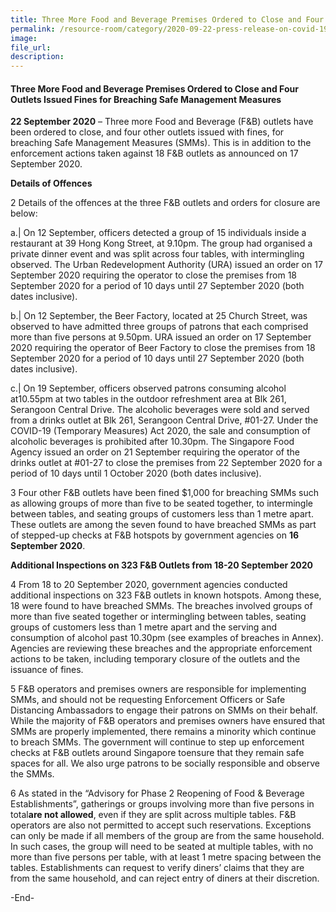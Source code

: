 ```yaml
---
title: Three More Food and Beverage Premises Ordered to Close and Four Outlets Issued Fines for Breaching Safe Management Measures
permalink: /resource-room/category/2020-09-22-press-release-on-covid-19/
image: 
file_url:
description: 
---
```


#### Three More Food and Beverage Premises Ordered to Close and Four Outlets Issued Fines for Breaching Safe Management Measures

**22 September 2020** – Three more Food and Beverage (F&B) outlets have been ordered to close, and four other outlets issued with fines, for breaching Safe Management Measures (SMMs). This is in addition to the enforcement actions taken against 18 F&B outlets as announced on 17 September 2020.

**Details of Offences**

2 Details of the offences at the three F&B outlets and orders for closure are below:

a.|  On 12 September, officers detected a group of 15 individuals inside a restaurant at 39 Hong Kong Street, at 9.10pm. The group had organised a private dinner event and was split across four tables, with intermingling observed. The Urban Redevelopment Authority (URA) issued an order on 17 September 2020 requiring the operator to close the premises from 18 September 2020 for a period of 10 days until 27 September 2020 (both dates inclusive).

b.|  On 12 September, the Beer Factory, located at 25 Church Street, was observed to have admitted three groups of patrons that each comprised more than five persons at 9.50pm. URA issued an order on 17 September 2020 requiring the operator of Beer Factory to close the premises from 18 September 2020 for a period of 10 days until 27 September 2020 (both dates inclusive).

c.|  On 19 September, officers observed patrons consuming alcohol at10.55pm at two tables in the outdoor refreshment area at Blk 261, Serangoon Central Drive. The alcoholic beverages were sold and served from a drinks outlet at Blk 261, Serangoon Central Drive, #01-27. Under the COVID-19 (Temporary Measures) Act 2020, the sale and consumption of alcoholic beverages is prohibited after 10.30pm. The Singapore Food Agency issued an order on 21 September requiring the operator of the drinks outlet at #01-27 to close the premises from 22 September 2020 for a period of 10 days until 1 October 2020 (both dates inclusive).

3  Four other F&B outlets have been fined $1,000 for breaching SMMs such as allowing groups of more than five to be seated together, to intermingle between tables, and seating groups of customers less than 1 metre apart. These outlets are among the seven found to have breached SMMs as part of stepped-up checks at F&B hotspots by government agencies on **16 September 2020**.

**Additional Inspections on 323 F&B Outlets from 18-20 September 2020**

4  From 18 to 20 September 2020, government agencies conducted additional inspections on 323 F&B outlets in known hotspots. Among these, 18 were found to have breached SMMs. The breaches involved groups of more than five seated together or intermingling between tables, seating groups of customers less than 1 metre apart and the serving and consumption of alcohol past 10.30pm (see examples of breaches in Annex). Agencies are reviewing these breaches and the appropriate enforcement actions to be taken, including temporary closure of the outlets and the issuance of fines.

5 F&B operators and premises owners are responsible for implementing SMMs, and should not be requesting Enforcement Officers or Safe Distancing Ambassadors to engage their patrons on SMMs on their behalf. While the majority of F&B operators and premises owners have ensured that SMMs are properly implemented, there remains a minority which continue to breach SMMs. The government will continue to step up enforcement checks at F&B outlets around Singapore toensure that they remain safe spaces for all. We also urge patrons to be socially responsible and observe the SMMs.

6 As stated in the “Advisory for Phase 2 Reopening of Food & Beverage Establishments”, gatherings or groups involving more than five persons in total**are not allowed**, even if they are split across multiple tables. F&B operators are also not permitted to accept such reservations. Exceptions can only be made if all members of the group are from the same household. In such cases, the group will need to be seated at multiple tables, with no more than five persons per table, with at least 1 metre spacing between the tables. Establishments can request to verify diners’ claims that they are from the same household, and can reject entry of diners at their discretion.

-End-
